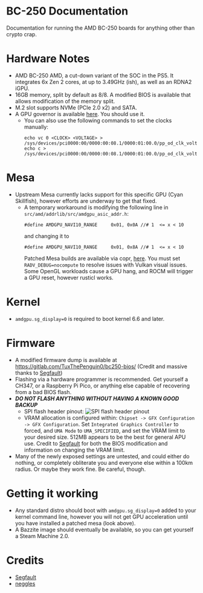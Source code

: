 # BC-250 Documentation
Documentation for running the AMD BC-250 boards for anything other than crypto crap. 

# Hardware Notes
- AMD BC-250 AMD, a cut-down variant of the SOC in the PS5. It integrates 6x Zen 2 cores, at up to 3.49GHz (ish), as well as an RDNA2 iGPU.
- 16GB memory, split by default as 8/8. A modified BIOS is available that allows modification of the memory split.
- M.2 slot supports NVMe (PCIe 2.0 x2) and SATA.
- A GPU governor is available [here](https://gitlab.com/TuxThePenguin0/oberon-governor). You should use it.
  - You can also use the following commands to set the clocks manually:
    ```
    echo vc 0 <CLOCK> <VOLTAGE> > /sys/devices/pci0000:00/0000:00:08.1/0000:01:00.0/pp_od_clk_voltage
    echo c > /sys/devices/pci0000:00/0000:00:08.1/0000:01:00.0/pp_od_clk_voltage
    ```

# Mesa
- Upstream Mesa currently lacks support for this specific GPU (Cyan Skillfish), however efforts are underway to get that fixed.
  - A temporary workaround is modifying the following line in ``src/amd/addrlib/src/amdgpu_asic_addr.h``:
    ```
    #define AMDGPU_NAVI10_RANGE     0x01, 0x0A //# 1  <= x < 10
    ```
    and changing it to
    ```
    #define AMDGPU_NAVI10_RANGE     0x01, 0x8A //# 1  <= x < 10
    ```
    Patched Mesa builds are available via copr, [here](https://copr.fedorainfracloud.org/coprs/mothenjoyer69/bc250-mesa/). You must set ``RADV_DEBUG=nocompute`` to resolve issues with Vulkan visual issues. Some OpenGL workloads cause a GPU hang, and ROCM will trigger a GPU reset, however rusticl works.

# Kernel
- ``amdgpu.sg_display=0`` is required to boot kernel 6.6 and later. 

# Firmware
- A modified firmware dump is available at https://gitlab.com/TuxThePenguin0/bc250-bios/ (Credit and massive thanks to [Segfault](https://github.com/TuxThePenguin0))
- Flashing via a hardware programmer is recommended. Get yourself a CH347, or a Raspberry Pi Pico, or anything else capable of recovering from a bad BIOS flash.
- ***DO NOT FLASH ANYTHING WITHOUT HAVING A KNOWN GOOD BACKUP***
  - SPI flash header pinout: 
    ![SPI flash header pinout](https://github.com/mothenjoyer69/bc250-documentation/blob/main/images/SPI_PINOUT.jpg)
  - VRAM allocation is configured within: ``Chipset -> GFX Configuration -> GFX Configuration``. Set ``Integrated Graphics Controller`` to forced, and ``UMA Mode`` to  ``UMA_SPECIFIED``, and set the VRAM limit to your desired size. 512MB appears to be the best for general APU use. Credit to [Segfault](https://github.com/TuxThePenguin0) for both the BIOS modification and information on changing the VRAM limit.
- Many of the newly exposed settings are untested, and could either do nothing, or completely obliterate you and everyone else within a 100km radius. Or maybe they work fine. Be careful, though. 

# Getting it working
- Any standard distro should boot with ``amdgpu.sg_display=0`` added to your kernel command line, however you will not get GPU acceleration until you have installed a patched mesa (look above).
- A Bazzite image should eventually be available, so you can get yourself a Steam Machine 2.0.

# Credits
- [Segfault](https://github.com/TuxThePenguin0)
- [neggles](https://github.com/neggles)
